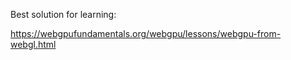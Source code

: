 


Best solution for learning:

https://webgpufundamentals.org/webgpu/lessons/webgpu-from-webgl.html

